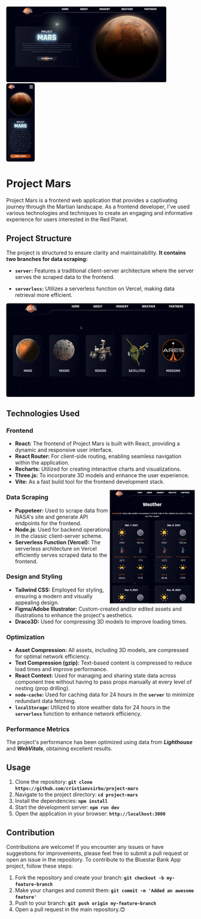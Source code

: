 
<img 
src="./readme_assets/home_pc.webp" 
alt="Project Mars"
width="85%">
<img 
src="./readme_assets/home_mobile.webp" 
alt="Project Mars"
width="15%">


<h1>Project Mars</h1>
<p align="left">Project Mars is a frontend web application that provides a captivating journey through the Martian landscape. As a frontend developer, I've used various technologies and techniques to create an engaging and informative experience for users interested in the Red Planet.</p>

<h2>Project Structure</h2>
The project is structured to ensure clarity and maintainability. <b>It contains two branches for data scraping:</b>

- **`server`:**
 Features a traditional client-server architecture where the server serves the scraped data to the frontend.

- **`serverless`:**
Utilizes a serverless function on Vercel, making data retrieval more efficient.

<img 
src="./readme_assets/about_pc.webp" 
alt="Project Mars">

<h2>Technologies Used</h2>

<h3>Frontend</h3>

- **React:** The frontend of Project Mars is built with React, providing a dynamic and responsive user interface.
- **React Router:** For client-side routing, enabling seamless navigation within the application.
- **Recharts:** Utilized for creating interactive charts and visualizations.
- **Three.js:** To incorporate 3D models and enhance the user experience.
- **Vite:** As a fast build tool for the frontend development stack.
  
<img 
src="./readme_assets/weather.gif" 
alt="Project Mars" 
width="45%"
align="right">

<h3>Data Scraping</h3>

- **Puppeteer:** Used to scrape data from NASA's site and generate API endpoints for the frontend.
- **Node.js**: Used for backend operations in the classic client-server scheme.
- **Serverless Function (Vercel):** The serverless architecture on Vercel efficiently serves scraped data to the frontend.

<h3>Design and Styling</h3>

- **Tailwind CSS:** Employed for styling, ensuring a modern and visually appealing design.
- **Figma/Adobe Illustrator:** Custom-created and/or edited assets and illustrations to enhance the project's aesthetics.
- **Draco3D:** Used for compressing 3D models to improve loading times.

<h3>Optimization</h3>

- **Asset Compression:** All assets, including 3D models, are compressed for optimal network efficiency.
- **Text Compression (gzip):** Text-based content is compressed to reduce load times and improve performance.
- **React Context:** Used for managing and sharing state data across component tree without having to pass props manually at every level of nesting (prop drilling).
- **`node-cache`:**  Used for caching data for 24 hours in the  **`server`** to minimize redundant data fetching.
- **`localStorage`:** Utilized to store weather data for 24 hours in the **`serverless`** function to enhance network efficiency.

<h3>Performance Metrics</h3>
The project's performance has been optimized using data from <b><i>Lighthouse</i></b> and <b><i>WebVitals</i></b>, obtaining excellent results.

<h2>Usage</h2>

1. Clone the repository:<b> `git clone https://github.com/cristianvsirbu/project-mars`</b>
2. Navigate to the project directory:<b> `cd project-mars`</b>
3. Install the dependencies:<b> `npm install`</b>
4. Start the development server:<b> `npm run dev`</b>
5. Open the application in your browser:<b> `http://localhost:3000`</b>

<h2>Contribution</h2>

Contributions are welcome! If you encounter any issues or have suggestions for improvements, please feel free to submit a pull request or open an issue in the repository. To contribute to the Bluestar Bank App project, follow these steps:

1. Fork the repository and create your branch:<b> `git checkout -b my-feature-branch`</b>
2. Make your changes and commit them:<b> `git commit -m 'Added an awesome feature'`</b>
3. Push to your branch:<b> `git push origin my-feature-branch`</b>
4. Open a pull request in the main repository.😊
